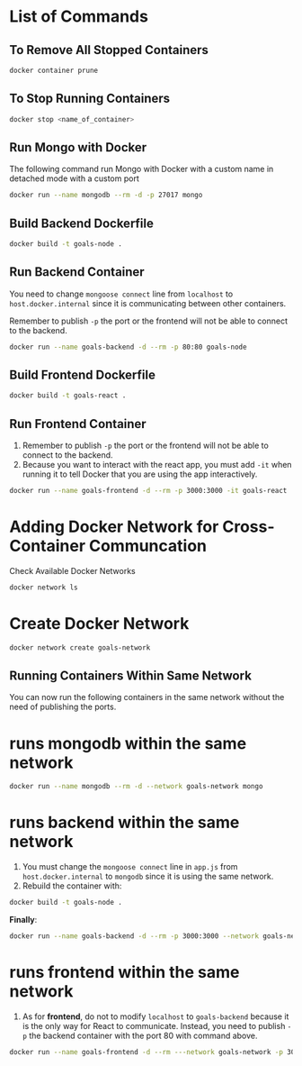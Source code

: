 # List of Commands

## To Remove All Stopped Containers
```bash
docker container prune
```

## To Stop Running Containers
```bash
docker stop <name_of_container>
```

## Run Mongo with Docker
The following command run Mongo with Docker with a custom name in detached mode with a custom port
```bash
docker run --name mongodb --rm -d -p 27017 mongo
```

## Build Backend Dockerfile
```bash
docker build -t goals-node .
```

## Run Backend Container
You need to change `mongoose connect` line from `localhost` to `host.docker.internal` since it is communicating between other containers.

Remember to publish `-p` the port or the frontend will not be able to connect to the backend.
```bash
docker run --name goals-backend -d --rm -p 80:80 goals-node
```

## Build Frontend Dockerfile
```bash
docker build -t goals-react .
```

## Run Frontend Container
1. Remember to publish `-p` the port or the frontend will not be able to connect to the backend.
2. Because you want to interact with the react app, you must add `-it` when running it to tell Docker that you are using the app interactively.

```bash
docker run --name goals-frontend -d --rm -p 3000:3000 -it goals-react
```

# Adding Docker Network for Cross-Container Communcation
Check Available Docker Networks
```bash
docker network ls
```

# Create Docker Network
```bash
docker network create goals-network
```

## Running Containers Within Same Network
You can now run the following containers in the same network without the need of publishing the ports.
# runs mongodb within the same network
```bash
docker run --name mongodb --rm -d --network goals-network mongo
```
# runs backend within the same network
1. You must change the `mongoose connect` line in `app.js` from `host.docker.internal` to `mongodb` since it is using the same network.
2. Rebuild the container with:  
```bash
docker build -t goals-node .
```
**Finally**:

```bash
docker run --name goals-backend -d --rm -p 3000:3000 --network goals-network goals-node
```
# runs frontend within the same network
1. As for **frontend**, do not to modify `localhost` to `goals-backend` because it is the only way for React to communicate. Instead, you need to publish `-p` the backend container with the port 80 with command above.
```bash
docker run --name goals-frontend -d --rm ---network goals-network -p 3000:3000  -it goals-react
```


